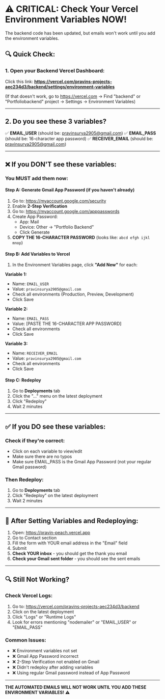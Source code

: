 # ⚠️ CRITICAL: Check Your Vercel Environment Variables NOW!

The backend code has been updated, but emails won't work until you add the environment variables.

## 🔍 Quick Check:

### 1. Open your Backend Vercel Dashboard:
Click this link: **https://vercel.com/pravins-projects-aec234d3/backend/settings/environment-variables**

(If that doesn't work, go to https://vercel.com → Find "backend" or "Portfoliobackend" project → Settings → Environment Variables)

---

## 2. Do you see these 3 variables?

✅ **EMAIL_USER** (should be: pravinsurya2905@gmail.com)
✅ **EMAIL_PASS** (should be: 16-character app password)
✅ **RECEIVER_EMAIL** (should be: pravinsurya2905@gmail.com)

---

## ❌ If you DON'T see these variables:

### You MUST add them now:

#### Step A: Generate Gmail App Password (if you haven't already)
1. Go to: https://myaccount.google.com/security
2. Enable **2-Step Verification**
3. Go to: https://myaccount.google.com/apppasswords
4. Create App Password:
   - App: Mail
   - Device: Other → "Portfolio Backend"
   - Click Generate
5. **COPY THE 16-CHARACTER PASSWORD** (looks like: `abcd efgh ijkl mnop`)

#### Step B: Add Variables to Vercel
1. In the Environment Variables page, click **"Add New"** for each:

**Variable 1:**
- Name: `EMAIL_USER`
- Value: `pravinsurya2905@gmail.com`
- Check all environments (Production, Preview, Development)
- Click Save

**Variable 2:**
- Name: `EMAIL_PASS`
- Value: [PASTE THE 16-CHARACTER APP PASSWORD]
- Check all environments
- Click Save

**Variable 3:**
- Name: `RECEIVER_EMAIL`
- Value: `pravinsurya2905@gmail.com`
- Check all environments
- Click Save

#### Step C: Redeploy
1. Go to **Deployments** tab
2. Click the "..." menu on the latest deployment
3. Click "Redeploy"
4. Wait 2 minutes

---

## ✅ If you DO see these variables:

### Check if they're correct:
- Click on each variable to view/edit
- Make sure there are no typos
- Make sure EMAIL_PASS is the Gmail App Password (not your regular Gmail password)

### Then Redeploy:
1. Go to **Deployments** tab
2. Click "Redeploy" on the latest deployment
3. Wait 2 minutes

---

## 🧪 After Setting Variables and Redeploying:

1. Open: https://pravin-peach.vercel.app
2. Go to Contact section
3. Fill the form with YOUR email address in the "Email" field
4. Submit
5. **Check YOUR inbox** - you should get the thank you email
6. **Check your Gmail sent folder** - you should see the sent emails

---

## 🔍 Still Not Working?

### Check Vercel Logs:
1. Go to: https://vercel.com/pravins-projects-aec234d3/backend
2. Click on the latest deployment
3. Click "Logs" or "Runtime Logs"
4. Look for errors mentioning "nodemailer" or "EMAIL_USER" or "EMAIL_PASS"

### Common Issues:
- ❌ Environment variables not set
- ❌ Gmail App Password incorrect
- ❌ 2-Step Verification not enabled on Gmail
- ❌ Didn't redeploy after adding variables
- ❌ Using regular Gmail password instead of App Password

---

**THE AUTOMATED EMAILS WILL NOT WORK UNTIL YOU ADD THESE ENVIRONMENT VARIABLES!** ⚠️
